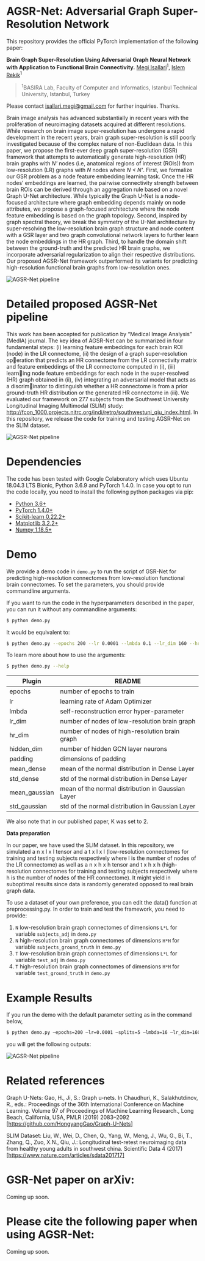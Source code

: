 # AGSR-Net: Adversarial Graph Super-Resolution Network

This repository provides the official PyTorch implementation of the following paper:

**Brain Graph Super-Resolution Using Adversarial Graph Neural Network with Application to Functional Brain Connectivity.**
[Megi Isallari](https://github.com/meg-i)<sup>1</sup>, [Islem Rekik](https://basira-lab.com/)<sup>1</sup>

> <sup>1</sup>BASIRA Lab, Faculty of Computer and Informatics, Istanbul Technical University, Istanbul, Turkey

Please contact isallari.megi@gmail.com for further inquiries. Thanks.

Brain image analysis has advanced substantially in recent years with the proliferation of neuroimaging datasets acquired at different resolutions. While research on brain image super-resolution has undergone a rapid development in the recent years, brain graph super-resolution is still poorly investigated because of the complex nature of non-Euclidean data. In this paper, we propose the first-ever deep graph super-resolution (GSR) framework that attempts to automatically generate high-resolution (HR) brain graphs with _N'_ nodes (i.e, anatomical regions of interest (ROIs)) from low-resolution (LR) graphs with _N_ nodes where _N < N'_. First, we formalize our GSR problem as a node feature embedding learning task. Once the HR nodes’ embeddings are learned, the pairwise connectivity strength between brain ROIs can be derived through an aggregation rule based on a novel Graph U-Net architecture. While typically the Graph U-Net is a node-focused architecture where graph embedding depends mainly on node attributes, we propose a graph-focused architecture where the node feature embedding is based on the graph topology. Second, inspired by graph spectral theory, we break the
symmetry of the U-Net architecture by super-resolving the low-resolution brain graph structure and node content with a GSR layer and two graph convolutional network layers to further learn the node embeddings in the
HR graph. Third, to handle the domain shift between the ground-truth and the predicted HR brain graphs, we incorporate adversarial regularization to align their respective distributions. Our proposed AGSR-Net framework outperformed its variants for predicting high-resolution functional brain graphs from low-resolution ones.

![AGSR-Net pipeline](/images/concept_fig.PNG)

# Detailed proposed AGSR-Net pipeline

This work has been accepted for publication by “Medical Image Analysis” (MedIA) journal. The key idea of AGSR-Net can be summarized in four fundamental steps: (i) learning feature embeddings for each brain ROI
(node) in the LR connectome, (ii) the design of a graph super-resolution operation that predicts an HR connectome from the LR connectivity matrix and feature embeddings of the LR connectome computed in (i), (iii) learning node feature embeddings for each node in the super-resolved (HR) graph obtained in (ii), (iv) integrating an adversarial model that acts as a discriminator to distinguish whether a HR connectome is from a prior ground-truth HR distribution or the generated HR connectome in (iii). We evaluated our framework on 277 subjects from the Southwest University Longitudinal Imaging Multimodal (SLIM) study:
http://fcon_1000.projects.nitrc.org/indi/retro/southwestuni_qiu_index.html.
In this repository, we release the code for training and testing AGSR-Net on the SLIM dataset.

![AGSR-Net pipeline](/images/overallfig.png)

# Dependencies

The code has been tested with Google Colaboratory which uses Ubuntu 18.04.3 LTS Bionic,
Python 3.6.9 and PyTorch 1.4.0. In case you opt to run the code locally, you need to install the following python packages via pip:

- [Python 3.6+](https://www.python.org/)
- [PyTorch 1.4.0+](http://pytorch.org/)
- [Scikit-learn 0.22.2+](https://scikit-learn.org/stable/)
- [Matplotlib 3.2.2+](https://matplotlib.org/)
- [Numpy 1.18.5+](https://numpy.org/)

# Demo

We provide a demo code in `demo.py` to run the script of GSR-Net for predicting high-resolution connectomes from low-resolution functional brain connectomes. To set the parameters, you should provide commandline arguments.

If you want to run the code in the hyperparameters described in the paper, you can run it without any commandline arguments:

```sh
$ python demo.py
```

It would be equivalent to:

```sh
$ python demo.py --epochs 200 --lr 0.0001 --lmbda 0.1 --lr_dim 160 --hr_dim 320 --hidden_dim 320 --padding 26 --mean_dense 0 --std_dense 0.01 --mean_gaussian 0 --std_gaussian 0.1
```

To learn more about how to use the arguments:

```sh
$ python demo.py --help
```

| Plugin        | README                                            |
| ------------- | ------------------------------------------------- |
| epochs        | number of epochs to train                         |
| lr            | learning rate of Adam Optimizer                   |
| lmbda         | self-reconstruction error hyper-parameter         |
| lr_dim        | number of nodes of low-resolution brain graph     |
| hr_dim        | number of nodes of high-resolution brain graph    |
| hidden_dim    | number of hidden GCN layer neurons                |
| padding       | dimensions of padding                             |
| mean_dense    | mean of the normal distribution in Dense Layer    |
| std_dense     | std of the normal distribution in Dense Layer     |
| mean_gaussian | mean of the normal distribution in Gaussian Layer |
| std_gaussian  | std of the normal distribution in Gaussian Layer  |

We also note that in our published paper, K was set to 2.

**Data preparation**

In our paper, we have used the SLIM dataset. In this repository, we simulated a n x l x l tensor and a t x l x l (low-resolution connectomes for training and testing subjects respectively where l is the number of nodes of the LR connectome) as well as a n x h x h tensor and t x h x h (high-resolution connectomes for training and testing subjects respectively where h is the number of nodes of the HR connectome). It might yield in suboptimal results since data is randomly generated opposed to real brain graph data.

To use a dataset of your own preference, you can edit the data() function at preprocessing.py. In order to train and test the framework, you need to provide:

1. `N` low-resolution brain graph connectomes of dimensions `L*L` for variable `subjects_adj` in `demo.py`
2. `N` high-resolution brain graph connectomes of dimensions `H*H` for variable `subjects_ground_truth` in `demo.py`
3. `T` low-resolution brain graph connectomes of dimensions `L*L` for variable `test_adj` in `demo.py`
4. `T` high-resolution brain graph connectomes of dimensions `H*H` for variable `test_ground_truth` in `demo.py`

# Example Results

If you run the demo with the default parameter setting as in the command below,

```sh
$ python demo.py –epochs=200 –lr=0.0001 –splits=5 –lmbda=16 –lr_dim=160 –hr_dim=320 –hidden_dim=320 –padding=26
```

you will get the following outputs:

![AGSR-Net pipeline](/images/example.jpg)

# Related references

Graph U-Nets: Gao, H., Ji, S.: Graph u-nets. In Chaudhuri, K., Salakhutdinov, R., eds.: Proceedings of the
36th International Conference on Machine Learning. Volume 97 of Proceedings of Machine Learning Research., Long Beach, California, USA, PMLR (2019) 2083–2092 [https://github.com/HongyangGao/Graph-U-Nets]

SLIM Dataset: Liu, W., Wei, D., Chen, Q., Yang, W., Meng, J., Wu, G., Bi, T., Zhang, Q., Zuo, X.N., Qiu,
J.: Longitudinal test-retest neuroimaging data from healthy young adults in southwest china. Scientific Data 4 (2017) [https://www.nature.com/articles/sdata201717]

# GSR-Net paper on arXiv:

Coming up soon.

# Please cite the following paper when using AGSR-Net:

Coming up soon.
